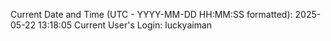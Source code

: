 Current Date and Time (UTC - YYYY-MM-DD HH:MM:SS formatted): 2025-05-22 13:18:05
Current User's Login: luckyaiman
